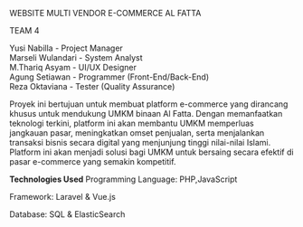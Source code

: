 WEBSITE MULTI VENDOR E-COMMERCE AL FATTA

TEAM 4 

Yusi Nabilla - Project Manager  
Marseli Wulandari - System Analyst  
M.Thariq Asyam - UI/UX Designer  
Agung Setiawan - Programmer (Front-End/Back-End)  
Reza Oktaviana - Tester (Quality Assurance)  


Proyek ini bertujuan untuk membuat platform e-commerce yang dirancang khusus untuk mendukung UMKM binaan Al Fatta. Dengan memanfaatkan teknologi terkini, platform ini akan membantu UMKM memperluas jangkauan pasar, meningkatkan omset penjualan, serta menjalankan transaksi bisnis secara digital yang menjunjung tinggi nilai-nilai Islami. Platform ini akan menjadi solusi bagi UMKM untuk bersaing secara efektif di pasar e-commerce yang semakin kompetitif.

**Technologies Used**
Programming Language: PHP,JavaScript

Framework: Laravel & Vue.js

Database: SQL & ElasticSearch


